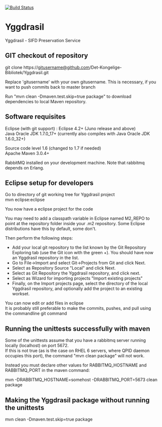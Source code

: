 [![Build Status](https://travis-ci.org/Det-Kongelige-Bibliotek/Yggdrasil.png?branch=master)](https://travis-ci.org/Det-Kongelige-Bibliotek/Yggdrasil)

Yggdrasil
=========

Yggdrasil - SIFD Preservation Service


GIT checkout of repository
--------------------------

git clone https://gitusername@github.com/Det-Kongelige-Bibliotek/Yggdrasil.git

Replace 'gitusername' with your own gitusername.
This is necessary, if you want to push commits back to master branch 

Run "mvn clean -Dmaven.test.skip=true package" to download dependencies to local Maven repository.

Software requisites
-------------------

Eclipse (with git support) : Eclipse 4.2+ (Juno release and above)  
Java Oracle JDK 1.7.0_17+ (currently also compiles with Java Oracle JDK 1.6.0_32+)  

Source code level 1.6 (changed to 1.7 if needed)  
Apache Maven 3.0.4+  

RabbitMQ installed on your development machine. Note that rabbitmq depends on Erlang.

Eclipse setup for developers
----------------------------
Go to directory of git working tree for Yggdrasil project  
mvn eclipse:eclipse

You now have a eclipse project for the code

You may need to add a classpath variable in Eclipse named M2_REPO to point
at the repository folder inside your .m2 repository. 
Some Eclipse distributions have this by default, some don't.

Then perform the following steps:  
  - Add your local git repository to the list known by the Git Repository Exploring tab (use the Git icon with the green +). You should have now an Yggdrasil repository in the list. 
  - Go to File->Import and select Git->Projects from Git and click Next. 
  - Select as Repository Source "Local" and click Next.  
  - Select as Git Repository the Yggdrasil repository, and click next.  
  - Select as Wizard for importing projects "Import existing projects" 
  - Finally, on the Import projects page, select the directory of the local Yggdrasil repository, and optionally add the project to an existing workset. 

You can now edit or add files in eclipse  
It is probably still preferable to make the commits, pushes, and pull using the commandline git command 

Running the unittests successfully with maven
---------------------------------------------

Some of the unittests assume that you have a rabbitmq server running locally (localhost) on port 5672.   
If this is not true (as is the case on RHEL 6 servers, where QPID daemon occupies this port), the command "mvn clean package" will not work.

Instead you must declare other values for RABBITMQ_HOSTNAME and RABBITMQ_PORT in the maven command:

mvn -DRABBITMQ_HOSTNAME=somehost -DRABBITMQ_PORT=5673 clean package


Making the Yggdrasil package without running the unittests
----------------------------------------------------------

mvn clean -Dmaven.test.skip=true package


